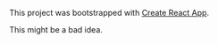 This project was bootstrapped with [Create React App](https://github.com/facebookincubator/create-react-app).

This might be a bad idea.
